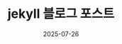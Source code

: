 ---
title: "jekyll 블로그 포스트"
excerpt: "md 파일에 마크다운 문법으로 작성하여 github 원격 저장소에 업로드 해보자. 에디터는 vscode"

categories:
- Blog
tags:
- [Blog, jekyll, Git]
    
toc: true
toc_sticky: true

date: 2025-07-26
last_modified_at: 2025-07-26
---
